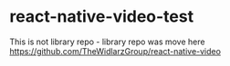 # react-native-video-test
This is not library repo - library repo was move here https://github.com/TheWidlarzGroup/react-native-video
